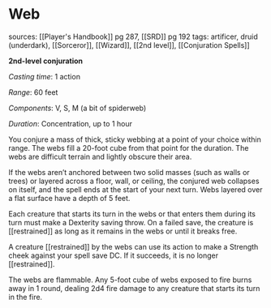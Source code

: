 # Web
sources: [[Player's Handbook]] pg 287, [[SRD]] pg 192
tags: artificer, druid (underdark), [[Sorceror]], [[Wizard]], [[2nd level]], [[Conjuration Spells]]

**2nd-level conjuration**

*Casting time*: 1 action

*Range*: 60 feet

*Components*: V, S, M (a bit of spiderweb)

*Duration*: Concentration, up to 1 hour

You conjure a mass of thick, sticky webbing at a point of your choice within range. The webs fill a 20-foot cube from that point for the duration. The webs are difficult terrain and lightly obscure their area.

If the webs aren’t anchored between two solid masses (such as walls or trees) or layered across a floor, wall, or ceiling, the conjured web collapses on itself, and the spell ends at the start of your next turn. Webs layered over a flat surface have a depth of 5 feet.

Each creature that starts its turn in the webs or that enters them during its turn must make a Dexterity saving throw. On a failed save, the creature is [[restrained]] as long as it remains in the webs or until it breaks free.

A creature [[restrained]] by the webs can use its action to make a Strength cheek against your spell save DC. If it succeeds, it is no longer [[restrained]].

The webs are flammable. Any 5-foot cube of webs exposed to fire burns away in 1 round, dealing 2d4 fire damage to any creature that starts its turn in the fire.
